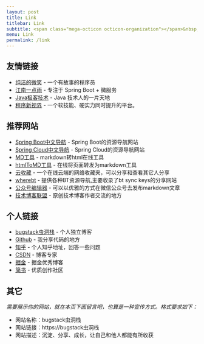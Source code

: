 ```yaml
---
layout: post
title: Link
titlebar: Link
subtitle: <span class="mega-octicon octicon-organization"></span>&nbsp;&nbsp; Resource link
menu: Link
permalink: /link
---
```


## 友情链接

- [纯洁的微笑](http://www.ityouknow.net/blog-neo) - 一个有故事的程序员
- [江南一点雨](https://www.javaboy.org/) - 专注于 Spring Boot + 微服务
- [Java极客技术](http://www.justdojava.com) - Java 技术人的一片天地
- [程序新视界](http://www.choupangxia.com) - 一个软技能、硬实力同时提升的平台。

## 推荐网站

- [Spring Boot中文导航](http://springboot.fun/) - Spring Boot的资源导航网站    
- [Spring Cloud中文导航](http://springcloud.fun/) - Spring Cloud的资源导航网站    
- [MD工具](https://mdnice.com/) - markdown转html在线工具  
- [htmlToMD工具](http://relatos.top/2md/) - 在线将页面转发为markdown工具  
- [云收藏](http://www.favorites.ren/) - 一个在线云端的网络收藏夹，可以分享和查看其它人分享
- [wherebt](http://wherebt.com/) - 提供各种BT资源导航,主要收录了bt sync keys的分享网站
- [公众号编辑器](http://md.ityouknow.com/) - 可以以优雅的方式在微信公众号去发布markdown文章
- [技术博客联盟](http://techblog.pub/) - 原创技术博客作者交流的地方


## 个人链接

- [bugstack虫洞栈](https://bugstack.com) - 个人独立博客
- [Github](https://github.com/fuzhengwei) -  我分享代码的地方
- [知乎](https://www.zhihu.com/people/fuzhengwei) - 个人知乎地址，回答一些问题
- [CSDN](https://bugstack.blog.csdn.net)  - 博客专家
- [掘金](https://juejin.im/user/5d1dd872f265da1bb31c569b) - 掘金优秀博客
- [简书](https://www.jianshu.com/u/6277de401399) - 优质创作社区

## 其它  

*需要展示你的网站，就在本页下面留言吧，也算是一种宣传方式。格式要求如下：*

- 网站名称：bugstack虫洞栈
- 网站链接：https://bugstack虫洞栈  
- 网站描述：沉淀、分享、成长，让自己和他人都能有所收获

